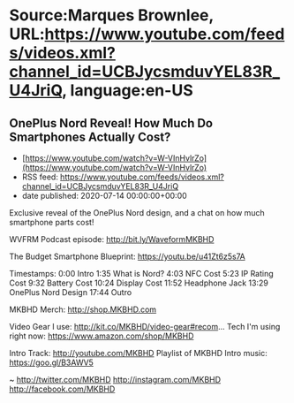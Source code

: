 # Source:Marques Brownlee, URL:https://www.youtube.com/feeds/videos.xml?channel_id=UCBJycsmduvYEL83R_U4JriQ, language:en-US

## OnePlus Nord Reveal! How Much Do Smartphones Actually Cost?
 - [https://www.youtube.com/watch?v=W-VInHvlrZo](https://www.youtube.com/watch?v=W-VInHvlrZo)
 - RSS feed: https://www.youtube.com/feeds/videos.xml?channel_id=UCBJycsmduvYEL83R_U4JriQ
 - date published: 2020-07-14 00:00:00+00:00

Exclusive reveal of the OnePlus Nord design, and a chat on how much smartphone parts cost!

WVFRM Podcast episode: http://bit.ly/WaveformMKBHD

The Budget Smartphone Blueprint: https://youtu.be/u41Zt6z5s7A

Timestamps:
0:00 Intro
1:35 What is Nord?
4:03 NFC Cost
5:23 IP Rating Cost
9:32 Battery Cost
10:24 Display Cost
11:52 Headphone Jack
13:29 OnePlus Nord Design
17:44 Outro

MKBHD Merch: http://shop.MKBHD.com

Video Gear I use: http://kit.co/MKBHD/video-gear#recom...
Tech I'm using right now: https://www.amazon.com/shop/MKBHD

Intro Track: http://youtube.com/MKBHD
Playlist of MKBHD Intro music: https://goo.gl/B3AWV5

~
http://twitter.com/MKBHD
http://instagram.com/MKBHD
http://facebook.com/MKBHD

